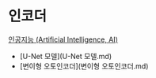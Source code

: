 # 인코더
[인공지능 (Artificial Intelligence, AI)](../index.md)
- [U-Net 모델](U-Net 모델.md)
- [변이형 오토인코더](변이형 오토인코더.md)

